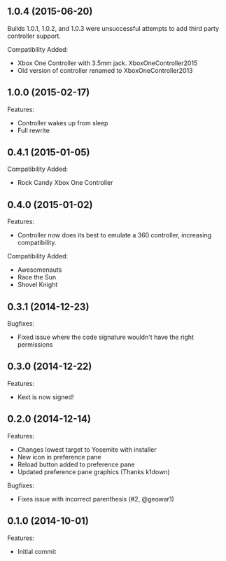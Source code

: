 ## 1.0.4 (2015-06-20)

Builds 1.0.1, 1.0.2, and 1.0.3 were unsuccessful attempts to add third party controller support.

Compatibility Added: 

 - Xbox One Controller with 3.5mm jack. XboxOneController2015
 - Old version of controller renamed to XboxOneController2013

## 1.0.0 (2015-02-17)

Features:

 - Controller wakes up from sleep
 - Full rewrite

## 0.4.1 (2015-01-05)

Compatibility Added:

 - Rock Candy Xbox One Controller

## 0.4.0 (2015-01-02)

Features:

 - Controller now does its best to emulate a 360 controller, increasing compatibility.

Compatibility Added:

 - Awesomenauts
 - Race the Sun
 - Shovel Knight

## 0.3.1 (2014-12-23)

Bugfixes:

 - Fixed issue where the code signature wouldn't have the right permissions

## 0.3.0 (2014-12-22)

Features:

 - Kext is now signed!

## 0.2.0 (2014-12-14)

Features:

 - Changes lowest target to Yosemite with installer
 - New icon in preference pane
 - Reload button added to preference pane
 - Updated preference pane graphics (Thanks k1down)

Bugfixes:

 - Fixes issue with incorrect parenthesis (#2, @geowar1)

## 0.1.0 (2014-10-01)

Features:

 - Initial commit